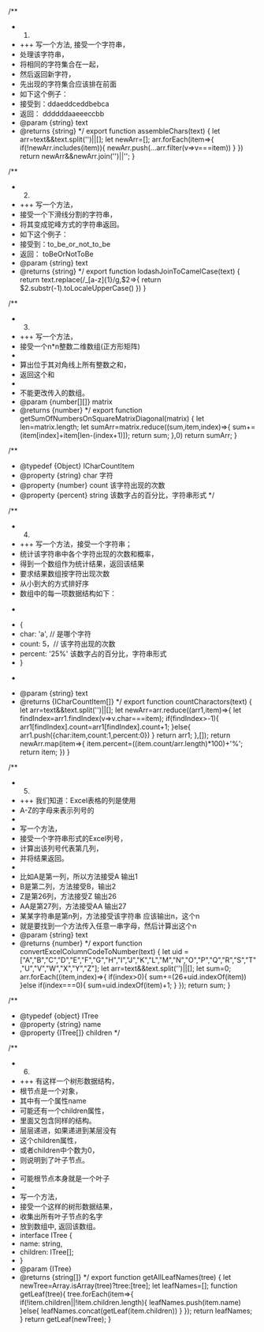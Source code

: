 

/**
 * 1.
 * +++ 写一个方法, 接受一个字符串，
 * 处理该字符串，
 * 将相同的字符集合在一起，
 * 然后返回新字符，
 * 先出现的字符集合应该排在前面
 * 如下这个例子：
 * 接受到：ddaeddceddbebca
 * 返回：  ddddddaaeeeccbb
 * @param {string} text
 * @returns {string}
 */
export function assembleChars(text) {
  let arr=text&&text.split('')||[];
    let newArr=[];
    arr.forEach(item=>{
        if(!newArr.includes(item)){
            newArr.push(...arr.filter(v=>v===item))
        }
    })
    return newArr&&newArr.join('')||'';
}



/**
 * 2.
 * +++ 写一个方法，
 * 接受一个下滑线分割的字符串，
 * 将其变成驼峰方式的字符串返回。
 * 如下这个例子：
 * 接受到：to_be_or_not_to_be 
 * 返回： toBeOrNotToBe
 * @param {string} text
 * @returns {string}
 */
export function lodashJoinToCamelCase(text) {
  return text.replace(/\_[a-z]{1}/g,$2=>{
        return $2.substr(-1).toLocaleUpperCase()
    })
}




/**
 * 3.
 * +++ 写一个方法，
 * 接受一个n*n整数二维数组(正方形矩阵)
 * 
 * 算出位于其对角线上所有整数之和，
 * 返回这个和
 * 
 * 不能更改传入的数组。
 * @param {number[][]} matrix
 * @returns {number}
 */
export function getSumOfNumbersOnSquareMatrixDiagonal(matrix) {
  let len=matrix.length;
    let sumArr=matrix.reduce((sum,item,index)=>{
        sum+=(item[index]+item[len-(index+1)]);
        return sum;
    },0)
    return sumArr;
}


/**
 * @typedef {Object} ICharCountItem
 * @property {string} char 字符
 * @property {number} count 该字符出现的次数
 * @property {percent} string 该数字占的百分比，字符串形式
 */

/**
 * 4.
 * +++ 写一个方法，接受一个字符串；
 * 统计该字符串中各个字符出现的次数和概率，
 * 得到一个数组作为统计结果，返回该结果
 * 要求结果数组按字符出现次数
 * 从小到大的方式排好序
 * 数组中的每一项数据结构如下：
 * ```
 * {
 *    char: 'a',  // 是哪个字符
 *    count: 5，// 该字符出现的次数
 *    percent: '25%' 该数字占的百分比，字符串形式
 * }
 * ```
 * @param {string} text
 * @returns {ICharCountItem[]}
 */
export function countCharactors(text) {
  let arr=text&&text.split('')||[];
    let newArr=arr.reduce((arr1,item)=>{
        let findIndex=arr1.findIndex(v=>v.char===item);
        if(findIndex>-1){
            arr1[findIndex].count=arr1[findIndex].count+1;
        }else{
            arr1.push({char:item,count:1,percent:0})
        }
        return arr1;
    },[]);
    return newArr.map(item=>{
        item.percent=((item.count/arr.length)*100)+'%';
        return item;
    })
}



/**
 * 5.
 * +++ 我们知道：Excel表格的列是使用
 * A-Z的字母来表示列号的
 * 
 * 写一个方法，
 * 接受一个字符串形式的Excel列号，
 * 计算出该列号代表第几列，
 * 并将结果返回。
 * 
 * 比如A是第一列，所以方法接受A 输出1
 * B是第二列，方法接受B，输出2
 * Z是第26列，方法接受Z 输出26
 * AA是第27列，方法接受AA 输出27
 * 某某字符串是第n列，方法接受该字符串 应该输出n，这个n
 * 就是要找到一个方法传入任意一串字母，然后计算出这个n
 * @param {string} text
 * @returns {number}
 */
export function convertExcelColumnCodeToNumber(text) {
  let uid =["A","B","C","D","E","F","G","H","I","J","K","L","M","N","O","P","Q","R","S","T","U","V","W","X","Y","Z"];
  let arr=text&&text.split('')||[];
    let sum=0;
    arr.forEach((item,index)=>{
        if(index>0){
            sum+=(26+uid.indexOf(item))
        }else if(index===0){
            sum=uid.indexOf(item)+1;
        }
    });
    return sum;
}


/**
 * @typedef {object} ITree
 * @property {string} name
 * @property {ITree[]} children
 */

/**
 * 6.
 * +++ 有这样一个树形数据结构，
 * 根节点是一个对象，
 * 其中有一个属性name
 * 可能还有一个children属性，
 * 里面又包含同样的结构。
 * 层层递进，如果递进到某层没有
 * 这个children属性，
 * 或者children中个数为0，
 * 则说明到了叶子节点。
 * 
 * 可能根节点本身就是一个叶子
 * 
 * 写一个方法，
 * 接受一个这样的树形数据结果，
 * 收集出所有叶子节点的名字
 * 放到数组中, 返回该数组。
 * interface ITree {
 *  name: string,
 *  children: ITree[];
 * }
 * @param {ITree}
 * @returns {string[]}
 */
export function getAllLeafNames(tree) {
  let newTree=Array.isArray(tree)?tree:[tree];
    let leafNames=[];
    function getLeaf(tree){
        tree.forEach(item=>{
            if(!item.children||!item.children.length){
                leafNames.push(item.name)
            }else{
                leafNames.concat(getLeaf(item.children))
            }
        });
        return leafNames;
    }
    return getLeaf(newTree);
}


